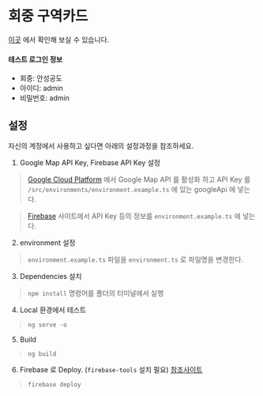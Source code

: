 # 회중 구역카드

[이곳](https://app.congassist.xyz) 에서 확인해 보실 수 있습니다.

#### 테스트 로그인 정보
* 회중: 안성공도
* 아이디: admin
* 비밀번호: admin

## 설정
자신의 계정에서 사용하고 싶다면 아래의 설정과정을 참조하세요.

1. Google Map API Key, Firebase API Key 설정

> [Google Cloud Platform](https://console.cloud.google.com/apis/credentials) 에서 Google Map API 를 활성화 하고 API Key 를 `/src/environments/environment.example.ts` 에 있는 googleApi 에 넣는다.

> [Firebase](https://console.firebase.google.com/project/) 사이트에서 API Key 등의 정보를 `environment.example.ts` 에 넣는다.

2. environment 설정

> `environment.example.ts` 파일을 `environment.ts` 로 파일명을 변경한다.

3. Dependencies 설치

> `npm install` 명령어를 폴더의 터미널에서 실행

4. Local 환경에서 테스트

> `ng serve -o`

5. Build

> `ng build`

6. Firebase 로 Deploy. (`firebase-tools` 설치 필요) [참조사이트](https://firebase.google.com/docs/hosting/deploying)

> `firebase deploy`
